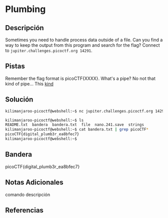 # Plumbing

## Descripción
Sometimes you need to handle process data outside of a file. Can you find a way to keep the output from this program and search for the flag? Connect to `jupiter.challenges.picoctf.org 14291`.
## Pistas
Remember the flag format is picoCTF{XXXX}.
What's a pipe? No not that kind of pipe... This [kind](http://www.linfo.org/pipes.html)
## Solución
```bash
kilimanjaroo-picoctf@webshell:~$ nc jupiter.challenges.picoctf.org 14291 > bandera.txt

kilimanjaroo-picoctf@webshell:~$ ls
README.txt  bandera  bandera.txt  file  nano.241.save  strings
kilimanjaroo-picoctf@webshell:~$ cat bandera.txt | grep picoCTF*
picoCTF{digital_plumb3r_ea8bfec7}
kilimanjaroo-picoctf@webshell:~$
```
## Bandera
picoCTF{digital_plumb3r_ea8bfec7}

## Notas Adicionales 
comando          descripción

## Referencias